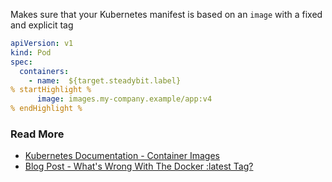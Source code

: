 Makes sure that your Kubernetes manifest is based on an `image` with a fixed and explicit tag

```yaml
apiVersion: v1
kind: Pod
spec:
  containers:
    - name:  ${target.steadybit.label}
% startHighlight %
      image: images.my-company.example/app:v4
% endHighlight %

```

### Read More
- [Kubernetes Documentation - Container Images](https://kubernetes.io/docs/concepts/configuration/overview/#container-images)
- [Blog Post - What&apos;s Wrong With The Docker :latest Tag?](https://vsupalov.com/docker-latest-tag/)
